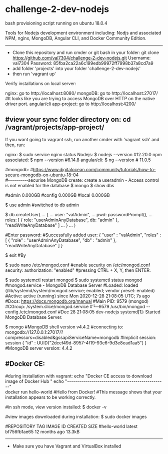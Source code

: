 # challenge-2-dev-nodejs

bash provisioning script running on ubuntu 18.0.4

Tools for Nodejs development environment including: Nodjs and associated NPM, nginx, MongoDB, Angular CLI, and Docker Community Edition.

---------------------------------------------------------------------------------------------------------------------------------------
- Clone this repository and run cmder or git bash in your folder: 
git clone https://github.com/val7304/challenge-2-dev-nodejs.git
          Username: val7304
          Password: 85fba2ca22a6c199edb99972ff7998b37a8cd7a9
- add folder 'projects' into your folder 'challenge-2-dev-nodejs'
- then run 'vagrant up'

Verify installations on local server: 

nginx:                    go to http://localhost:8080/
mongoDB:                  go to http://localhost:27017/   #It looks like you are trying to access MongoDB over HTTP on the native driver port.
angular/cli app-project:  go to http://localhost:4200/

#view your sync folder directory on: cd /vagrant/projects/app-project/
----------------------------------------------------------------------

If you want going to vagrant ssh, run another cmder with 'vagrant ssh'
and then, run: 

nginx:              $ sudo service nginx status
Nodejs:             $ nodejs --version    #12.20.0
npm associated:     $ npm --version       #6.14.8
angular/cli:        $ ng --version        # 11.0.5

#mongodb:        #https://www.digitalocean.com/community/tutorials/how-to-secure-mongodb-on-ubuntu-18-04   
#----------securise MongoDB create: create a useradmin - Access control is not enabled for the database 
$ mongo
$ show dbs

#admin   0.000GB
#config  0.000GB
#local   0.000GB

$ use admin
#switched to db admin

$ db.createUser(
... {
... user: "valAdmin",
... pwd: passwordPrompt(),
... roles: [ { role: "userAdminAnyDatabase", db: "admin" }, "readWriteAnyDatabase" ]
... }
... )

#Enter password:
#Successfully added user: {
        "user" : "valAdmin",
       "roles" : [
                {
                        "role" : "userAdminAnyDatabase",
                       "db" : "admin"
               },
                "readWriteAnyDatabase"
        ]
  }
  
$ exit
#By

$ sudo nano /etc/mongod.conf
#enable security on /etc/mongod.conf
security:
  authorization: "enabled"
#pressing CTRL + X, Y, then ENTER.

$ sudo systemctl restart mongod
$ sudo systemctl status mongod
#mongod.service - MongoDB Database Server
  #Loaded: loaded (/lib/systemd/system/mongod.service; enabled; vendor preset: enabled)
  #Active: active (running) since Mon 2020-12-28 21:08:05 UTC; 7s ago
     #Docs: https://docs.mongodb.org/manual
 #Main PID: 9579 (mongod)
   #CGroup: /system.slice/mongod.service
           #└─9579 /usr/bin/mongod --config /etc/mongod.conf
#Dec 28 21:08:05 dev-nodejs systemd[1]: Started MongoDB Database Server.

$ mongo
#MongoDB shell version v4.4.2
#connecting to: mongodb://127.0.0.1:27017/?compressors=disabled&gssapiServiceName=mongodb
#Implicit session: session { "id" : UUID("2dcef49d-8957-4f19-93e6-9d3e8ead1aa5") }
#MongoDB server version: 4.4.2

#Docker CE: 
-----------
#during installation with vagrant: 
echo "Docker CE access to download image of Docker Hub "
echo "-------------------------------------------------"   
docker run hello-world
#Hello from Docker!
#This message shows that your installation appears to be working correctly.

#in ssh mode, view version installed:
$ docker -v

#view images downloaded during installation:
$ sudo docker images 

#REPOSITORY    TAG       IMAGE ID       CREATED         SIZE
#hello-world   latest    bf756fb1ae65   12 months ago   13.3kB

----------------------------------------------------------------------------------------- 
* Make sure you have Vagrant and VirtualBox installed
